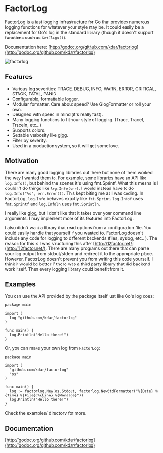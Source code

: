 FactorLog
=========

FactorLog is a fast logging infrastructure for Go that provides numerous logging functions for whatever your style may be. It could easily be a replacement for Go's log in the standard library (though it doesn't support functions such as `SetFlags()`).

Documentation here: [http://godoc.org/github.com/kdar/factorlog](http://godoc.org/github.com/kdar/factorlog)

![factorlog](http://puu.sh/6jPEt.png "FactorLog")

## Features

- Various log severities: TRACE, DEBUG, INFO, WARN, ERROR, CRITICAL, STACK, FATAL, PANIC
- Configurable, formattable logger.
- Modular formatter. Care about speed? Use GlogFormatter or roll your own.
- Designed with speed in mind (it's really fast).
- Many logging functions to fit your style of logging. (Trace, Tracef, Traceln, etc...)
- Supports colors.
- Settable verbosity like [glog](https://github.com/golang/glog).
- Filter by severity.
- Used in a production system, so it will get some love.

## Motivation

There are many good logging libraries out there but none of them worked the way I wanted them to. For example, some libraries have an API like `log.Info()`, but behind the scenes it's using fmt.Sprintf. What this means is I couldn't do things like `log.Info(err)`. I would instead have to do `log.Info("%s", err.Error())`. This kept biting me as I was coding. In FactorLog, `log.Info` behaves exactly like `fmt.Sprint`. `log.Infof` uses `fmt.Sprintf` and `log.Infoln` uses `fmt.Sprintln`.

I really like [glog](https://github.com/golang/glog), but I don't like that it takes over your command line arguments. I may implement more of its features into FactorLog.

I also didn't want a library that read options from a configuration file. You could easily handle that yourself if you wanted to. FactorLog doesn't include any code for logging to different backends (files, syslog, etc...). The reason for this is I was structuring this after [http://12factor.net/](http://12factor.net/). There are many programs out there that can parse your log output from stdout/stderr and redirect it to the appropriate place. However, FactorLog doesn't prevent you from writing this code yourself. I think it would be better if there was a third party library that did backend work itself. Then every logging library could benefit from it.

## Examples

You can use the API provided by the package itself just like Go's log does:

```
package main

import (
  log "github.com/kdar/factorlog"
)

func main() {
  log.Println("Hello there!")
}
```

Or, you can make your own log from `FactorLog`:

```
package main

import (
  "github.com/kdar/factorlog"
  "os"
)

func main() {
  log := factorlog.New(os.Stdout, factorlog.NewStdFormatter("%{Date} %{Time} %{File}:%{Line} %{Message}"))
  log.Println("Hello there!")
}
```

Check the examples/ directory for more.

## Documentation

[http://godoc.org/github.com/kdar/factorlog](http://godoc.org/github.com/kdar/factorlog)
